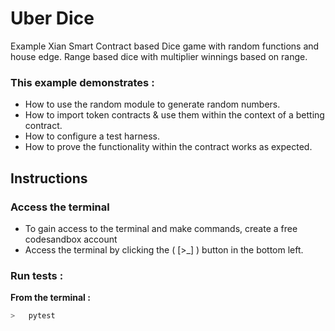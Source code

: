 
# Uber Dice

Example Xian Smart Contract based Dice game with random functions and house edge. Range based dice with multiplier winnings based on range.
### This example demonstrates :
- How to use the random module to generate random numbers.
- How to import token contracts & use them within the context of a betting contract.
- How to configure a test harness.
- How to prove the functionality within the contract works as expected.
## Instructions

### Access the terminal

- To gain access to the terminal and make commands, create a free codesandbox account
- Access the terminal by clicking the ( [>_] ) button in the bottom left.


### Run tests :

**From the terminal :**
   ```bash
   >   pytest
   ```


